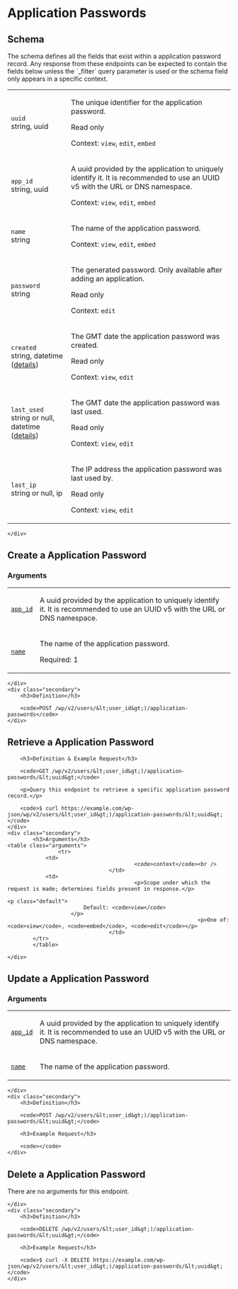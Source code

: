 ---
---

# Application Passwords

<section class="route">
	<div class="primary">
		<h2>Schema</h2>
<p>The schema defines all the fields that exist within a application password record. Any response from these endpoints can be expected to contain the fields below unless the `_filter` query parameter is used or the schema field only appears in a specific context.</p>
<table class="attributes">
			<tr id="schema-uuid">
			<td>
				<code>uuid</code><br />
				<span class="type">
					string,
													uuid
									</span>
			</td>
			<td>
				<p>The unique identifier for the application password.</p>
									<p class="read-only">Read only</p>
								<p class="context">Context: <code>view</code>, <code>edit</code>, <code>embed</code></p>
							</td>
		</tr>
			<tr id="schema-app_id">
			<td>
				<code>app_id</code><br />
				<span class="type">
					string,
													uuid
									</span>
			</td>
			<td>
				<p>A uuid provided by the application to uniquely identify it. It is recommended to use an UUID v5 with the URL or DNS namespace.</p>
								<p class="context">Context: <code>view</code>, <code>edit</code>, <code>embed</code></p>
							</td>
		</tr>
			<tr id="schema-name">
			<td>
				<code>name</code><br />
				<span class="type">
					string				</span>
			</td>
			<td>
				<p>The name of the application password.</p>
								<p class="context">Context: <code>view</code>, <code>edit</code>, <code>embed</code></p>
							</td>
		</tr>
			<tr id="schema-password">
			<td>
				<code>password</code><br />
				<span class="type">
					string				</span>
			</td>
			<td>
				<p>The generated password. Only available after adding an application.</p>
									<p class="read-only">Read only</p>
								<p class="context">Context: <code>edit</code></p>
							</td>
		</tr>
			<tr id="schema-created">
			<td>
				<code>created</code><br />
				<span class="type">
					string,
													datetime (<a href="https://core.trac.wordpress.org/ticket/41032">details</a>)
										</span>
			</td>
			<td>
				<p>The GMT date the application password was created.</p>
									<p class="read-only">Read only</p>
								<p class="context">Context: <code>view</code>, <code>edit</code></p>
							</td>
		</tr>
			<tr id="schema-last_used">
			<td>
				<code>last_used</code><br />
				<span class="type">
					string or null,
													datetime (<a href="https://core.trac.wordpress.org/ticket/41032">details</a>)
										</span>
			</td>
			<td>
				<p>The GMT date the application password was last used.</p>
									<p class="read-only">Read only</p>
								<p class="context">Context: <code>view</code>, <code>edit</code></p>
							</td>
		</tr>
			<tr id="schema-last_ip">
			<td>
				<code>last_ip</code><br />
				<span class="type">
					string or null,
													ip
									</span>
			</td>
			<td>
				<p>The IP address the application password was last used by.</p>
									<p class="read-only">Read only</p>
								<p class="context">Context: <code>view</code>, <code>edit</code></p>
							</td>
		</tr>
	</table>

	</div>
</section>

<div>
<section class="route">
	<div class="primary">
		<h2>Create a Application Password</h2>
			<h3>Arguments</h3>
	<table class="arguments">
					<tr>
				<td>
											<code><a href="#schema-app_id">app_id</a></code><br />
									</td>
				<td>
											<p>A uuid provided by the application to uniquely identify it. It is recommended to use an UUID v5 with the URL or DNS namespace.</p>
																								</td>
			</tr>
					<tr>
				<td>
											<code><a href="#schema-name">name</a></code><br />
									</td>
				<td>
											<p>The name of the application password.</p>
																<p class="required">
							Required: 1
						</p>
																			</td>
			</tr>
			</table>

	</div>
	<div class="secondary">
		<h3>Definition</h3>

		<code>POST /wp/v2/users/&lt;user_id&gt;)/application-passwords</code>
	</div>
</section>
<section class="route">
	<div class="primary">
		<h2>Retrieve a Application Password</h2>

		<h3>Definition & Example Request</h3>

		<code>GET /wp/v2/users/&lt;user_id&gt;)/application-passwords/&lt;uuid&gt;</code>

		<p>Query this endpoint to retrieve a specific application password record.</p>

		<code>$ curl https://example.com/wp-json/wp/v2/users/&lt;user_id&gt;)/application-passwords/&lt;uuid&gt;</code>
	</div>
	<div class="secondary">
			<h3>Arguments</h3>
	<table class="arguments">
					<tr>
				<td>
											<code>context</code><br />
									</td>
				<td>
											<p>Scope under which the request is made; determines fields present in response.</p>
																					<p class="default">
							Default: <code>view</code>
						</p>
																<p>One of: <code>view</code>, <code>embed</code>, <code>edit</code></p>
									</td>
			</tr>
			</table>

	</div>
</section>
<section class="route">
	<div class="primary">
		<h2>Update a Application Password</h2>
			<h3>Arguments</h3>
	<table class="arguments">
					<tr>
				<td>
											<code><a href="#schema-app_id">app_id</a></code><br />
									</td>
				<td>
											<p>A uuid provided by the application to uniquely identify it. It is recommended to use an UUID v5 with the URL or DNS namespace.</p>
																								</td>
			</tr>
					<tr>
				<td>
											<code><a href="#schema-name">name</a></code><br />
									</td>
				<td>
											<p>The name of the application password.</p>
																								</td>
			</tr>
			</table>

	</div>
	<div class="secondary">
		<h3>Definition</h3>

		<code>POST /wp/v2/users/&lt;user_id&gt;)/application-passwords/&lt;uuid&gt;</code>

		<h3>Example Request</h3>

		<code></code>
	</div>
</section>
<section class="route">
	<div class="primary">
		<h2>Delete a Application Password</h2>
			<p>There are no arguments for this endpoint.</p>

	</div>
	<div class="secondary">
		<h3>Definition</h3>

		<code>DELETE /wp/v2/users/&lt;user_id&gt;)/application-passwords/&lt;uuid&gt;</code>

		<h3>Example Request</h3>

		<code>$ curl -X DELETE https://example.com/wp-json/wp/v2/users/&lt;user_id&gt;)/application-passwords/&lt;uuid&gt;</code>
	</div>
</section>
</div>

